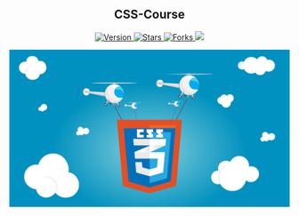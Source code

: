 
<h2 align="center"> CSS-Course </h2>

<p align="center">
  
  <a href="https://github.com/BrianMarquez3/CSS-Course/tags">
    <img src="https://img.shields.io/github/tag/BrianMarquez3/CSS-Course.svg?label=version&style=flat" alt="Version">
  </a>
  <a href="https://github.com/BrianMarquez3/CSS-Course/stargazers">
    <img src="https://img.shields.io/github/stars/BrianMarquez3/CSS-Course.svg?style=flat" alt="Stars">
  </a>
  <a href="https://github.com/BrianMarquez3/CSS-Course/network">
    <img src="https://img.shields.io/github/forks/BrianMarquez3/CSS-Course.svg?style=flat" alt="Forks">
  </a>
   </a>
   <a href="https://github.com/BrianMarquez3/CSS-Course/network">
    <img src="https://img.shields.io/badge/Plataform-Windows-blue">
  </a>
  
</p>
  
![css](./images/css.jpg)


